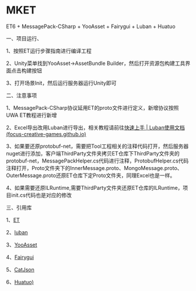 # MKET

ET6 + MessagePack-CSharp + YooAsset + Fairygui + Luban + Huatuo

一、项目运行、

1、按照ET运行步骤指南进行编译工程

2、Unity菜单找到YooAsset->AssetBundle Builder，然后打开资源包构建工具界面点击构建按钮

3、打开场景Init，然后运行服务器运行Unity即可

二、注意事项

1、MessagePack-CSharp协议延用ET的proto文件进行定义，新增协议按照UWA ET教程进行新增

2、Excel导出改用Luban进行导出，相关教程请前往[快速上手 | Luban使用文档 (focus-creative-games.github.io)](https://focus-creative-games.github.io/lubandoc/start_up.html)

3、如果要还原protobuf-net，需要把Tool工程相关的注释代码打开，然后服务器nuget进行添加，客户端ThirdParty文件夹拷贝ET仓库下ThirdParty文件夹的protobuf-net，MessagePackHelper.cs代码进行注释，ProtobufHelper.cs代码注释打开，Proto文件夹下的InnerMessage.proto、MongoMessage.proto、OuterMessage.proto还原ET仓库下定Proto文件夹，同理Excel也是一样。

4、如果需要还原ILRuntime,需要ThirdParty文件夹还原ET仓库的ILRuntime，项目init.cs代码也是对应的修改

三、引用库

1、[ET](https://github.com/egametang/ET)

2、[luban](https://github.com/focus-creative-games/luban)

3、[YooAsset](https://github.com/tuyoogame/YooAsset)

4、[Fairygui](https://github.com/fairygui/FairyGUI-unity)

5、[CatJson](https://github.com/CatImmortal/CatJson)

6、[Huatuo)](https://github.com/focus-creative-games/huatuo)

